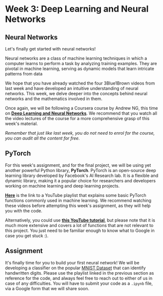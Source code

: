 # Week 3: Deep Learning and Neural Networks

## Neural Networks

Let's finally get started with neural networks! 

Neural networks are a class of machine learning techniques in which a computer learns to perform a task by analyzing training examples. They are pivotal in machine learning, serving as dynamic models that learn intricate patterns from data

We hope that you have already watched the four 3Blue1Brown videos from last week and have developed an intuitive understanding of neural networks. This week, we delve deeper into the concepts behind neural networks and the mathematics involved in them.

Once again, we will be following a Coursera course by Andrew NG, this time on [**Deep Learning and Neural Networks**](https://www.coursera.org/learn/neural-networks-deep-learning). We recommend that you watch all the video lectures of the course for a more comprehensive grasp of this week's material.

*Remember that just like last week, you do not need to enrol for the course, you can audit all the content for free.*

## PyTorch

For this week's assignment, and for the final project, we will be using yet another powerful Python library, **PyTorch**. PyTorch is an open-source deep learning library developed by Facebook's AI Research lab. It is a flexible and dynamic library, making it a popular choice for researchers and developers working on machine learning and deep learning projects.

[**Here**](https://www.youtube.com/watch?v=BzcBsTou0C0) is the link to a YouTube playlist that explains some basic PyTorch functions commonly used in machine learning. We recommend watching these videos before attempting this week's assignment, as they will help you with the code.

Alternatively, you could use [**this YouTube tutorial**](https://www.youtube.com/watch?v=c36lUUr864M&pp=ygUcbmV1cmFsIG5ldHdvcmsgd2l0aCBweXRvcmNoIA%3D%3D), but please note that it is much more extensive and covers a lot of functions that are not relevant to this project. You just need to be familiar enough to know what to Google in case you get stuck :).

## Assignment

It's finally time for you to build your first neural network! We will be developing a classifier on the popular [MNIST Dataset](https://www.kaggle.com/datasets/hojjatk/mnist-dataset) that can identify handwritten digits. Please use the playlist linked in the previous section as reference for the code, and always feel free to reach out to either of us in case of any difficulties. You will have to submit your code as a ```.ipynb``` file, via a Google form that we will share soon.
